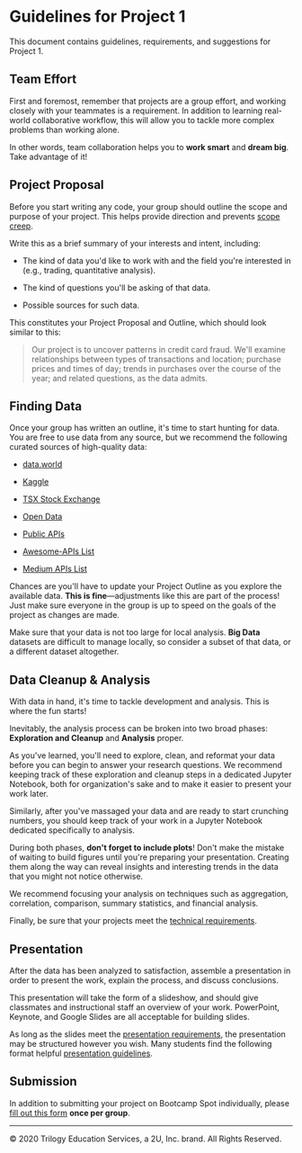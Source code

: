 # Guidelines for Project 1

This document contains guidelines, requirements, and suggestions for Project 1.

## Team Effort

First and foremost, remember that projects are a group effort, and working closely with your teammates is a requirement. In addition to learning real-world collaborative workflow, this will allow you to tackle more complex problems than working alone.

In other words, team collaboration helps you to **work smart** and **dream big**. Take advantage of it!

## Project Proposal

Before you start writing any code, your group should outline the scope and purpose of your project. This helps provide direction and prevents [scope creep](https://en.wikipedia.org/wiki/Scope_creep).

Write this as a brief summary of your interests and intent, including:

* The kind of data you'd like to work with and the field you're interested in (e.g., trading, quantitative analysis).

* The kind of questions you'll be asking of that data.

* Possible sources for such data.

This constitutes your Project Proposal and Outline, which should look similar to this:

> Our project is to uncover patterns in credit card fraud. We'll examine relationships between types of transactions and location; purchase prices and times of day; trends in purchases over the course of the year; and related questions, as the data admits.

## Finding Data

Once your group has written an outline, it's time to start hunting for data. You are free to use data from any source, but we recommend the following curated sources of high-quality data:

* [data.world](https://data.world/datasets/canada)

* [Kaggle](https://www.kaggle.com/datasets?search=canada)

* [TSX Stock Exchange](https://www.tsx.com/trading/market-data-and-statistics)

* [Open Data](https://open.canada.ca/en/open-data)

* [Public APIs](https://github.com/abhishekbanthia/Public-APIs)

* [Awesome-APIs List](https://github.com/Kikobeats/awesome-api)

* [Medium APIs List](https://medium.com/@benjamin_libor/a-curated-collection-of-over-150-apis-to-build-great-products-fdcfa0f361bc)

Chances are you'll have to update your Project Outline as you explore the available data. **This is fine**—adjustments like this are part of the process! Just make sure everyone in the group is up to speed on the goals of the project as changes are made.

Make sure that your data is not too large for local analysis. **Big Data** datasets are difficult to manage locally, so consider a subset of that data, or a different dataset altogether.

## Data Cleanup & Analysis

With data in hand, it's time to tackle development and analysis. This is where the fun starts!

Inevitably, the analysis process can be broken into two broad phases: **Exploration and Cleanup** and **Analysis** proper.

As you've learned, you'll need to explore, clean, and reformat your data before you can begin to answer your research questions. We recommend keeping track of these exploration and cleanup steps in a dedicated Jupyter Notebook, both for organization's sake and to make it easier to  present your work later.

Similarly, after you've massaged your data and are ready to start crunching numbers, you should keep track of your work in a Jupyter Notebook dedicated specifically to analysis.

During both phases, **don't forget to include plots**! Don't make the mistake of waiting to build figures until you're preparing your presentation. Creating them along the way can reveal insights and interesting trends in the data that you might not notice otherwise.

We recommend focusing your analysis on techniques such as aggregation, correlation, comparison, summary statistics, and financial analysis.

Finally, be sure that your projects meet the [technical requirements](TechnicalRequirements.md).

## Presentation

After the data has been analyzed to satisfaction, assemble a presentation in order to present the work, explain the process, and discuss conclusions.

This presentation will take the form of a slideshow, and should give classmates and instructional staff an overview of your work. PowerPoint, Keynote, and Google Slides are all acceptable for building slides.

As long as the slides meet the [presentation requirements](PresentationRequirements.md), the presentation may be structured however you wish. Many students find the following format helpful [presentation guidelines](PresentationGuidelines.md).

## Submission

In addition to submitting your project on Bootcamp Spot individually, please [fill out this form](https://forms.gle/CBk5tyy4sSsGN8k38) **once per group**.

- - -

© 2020 Trilogy Education Services, a 2U, Inc. brand. All Rights Reserved.
